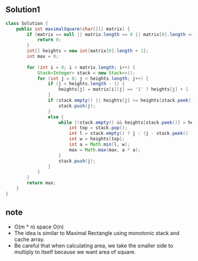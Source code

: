 ## Solution1
``` java
class Solution {
    public int maximalSquare(char[][] matrix) {
        if (matrix == null || matrix.length == 0 || matrix[0].length == 0) {
            return 0;
        }
        int[] heights = new int[matrix[0].length + 1];
        int max = 0;
        
        for (int i = 0; i < matrix.length; i++) {
            Stack<Integer> stack = new Stack<>();
            for (int j = 0; j < heights.length; j++) {
                if (j < heights.length - 1) {
                    heights[j] = matrix[i][j] == '1' ? heights[j] + 1 : 0;
                }
                if (stack.empty() || heights[j] >= heights[stack.peek()]) {
                    stack.push(j);
                }
                else {
                    while (!stack.empty() && heights[stack.peek()] > heights[j]) {
                        int top = stack.pop();
                        int l = stack.empty() ? j : (j - stack.peek() - 1);
                        int w = heights[top];
                        int a = Math.min(l, w);
                        max = Math.max(max, a * a);
                    }
                    stack.push(j);
                }
            }
        }
        return max;
    }
}
```

## note
* O(m * n) space O(n)
* The idea is similar to Maximal Rectangle using monotonic stack and cache array. 
* Be careful that when calculating area, we take the smaller side to multiply to itself because we want area of square.
